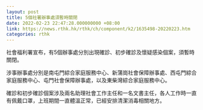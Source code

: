 ```yaml
---
layout: post
title: 5個社署辦事處須暫時關閉
date: 2022-02-23 22:47:28.000000000 +08:00
link: https://news.rthk.hk/rthk/ch/component/k2/1635498-20220223.htm
categories: rthk
---
```


社會福利署宣布，有5個辦事處分別出現確診、初步確診及懷疑感染個案，須暫時關閉。

涉事辦事處分別是南屯門綜合家庭服務中心、新蒲崗社會保障辦事處、西屯門綜合家庭服務中心、屯門社會保障辦事處，以及東柴灣綜合家庭服務中心。

確診和初步確診個案涉及兩名助理社會工作主任和一名文書主任，各人工作時一直有佩戴口罩，上班期間一直體溫正常，已經安排清潔消毒相關地方。
